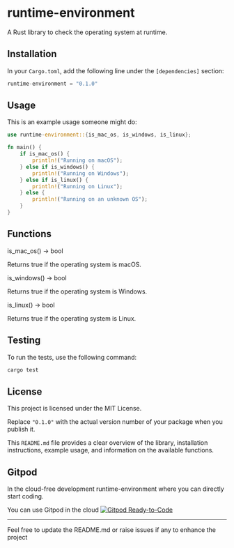 # runtime-environment

A Rust library to check the operating system at runtime.

## Installation

In your `Cargo.toml`, add the following line under the `[dependencies]` section:

```rust
runtime-environment = "0.1.0"
```

## Usage
This is an example usage someone might do:

```rust
use runtime-environment::{is_mac_os, is_windows, is_linux};

fn main() {
    if is_mac_os() {
        println!("Running on macOS");
    } else if is_windows() {
        println!("Running on Windows");
    } else if is_linux() {
        println!("Running on Linux");
    } else {
        println!("Running on an unknown OS");
    }
}
```
## Functions

is_mac_os() -> bool

Returns true if the operating system is macOS.

is_windows() -> bool

Returns true if the operating system is Windows.

is_linux() -> bool

Returns true if the operating system is Linux.

## Testing
To run the tests, use the following command:

```rust
cargo test
```

## License

This project is licensed under the MIT License.

Replace `"0.1.0"` with the actual version number of your package when you publish it. 

This `README.md` file provides a clear overview of the library, installation instructions, example usage, and information on the available functions.

## Gitpod

In the cloud-free development runtime-environment where you can directly start coding.

You can use Gitpod in the cloud  [![Gitpod Ready-to-Code](https://img.shields.io/badge/Gitpod-Ready--to--Code-blue?logo=gitpod)](https://gitpod.io/#https://github.com/DhanushNehru/runtime-runtime-environment/)

----

Feel free to update the README.md or raise issues if any to enhance the project

